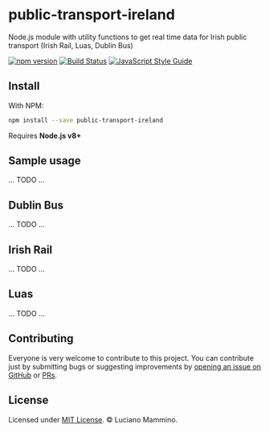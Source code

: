 # public-transport-ireland

Node.js module with utility functions to get real time data for Irish public transport (Irish Rail, Luas, Dublin Bus)

[![npm version](https://badge.fury.io/js/public-transport-ireland.svg)](https://badge.fury.io/js/public-transport-ireland)
[![Build Status](https://dev.azure.com/loige/loige/_apis/build/status/lmammino.public-transport-ireland?branchName=master)](https://dev.azure.com/loige/loige/_build/latest?definitionId=2&branchName=master)
[![JavaScript Style Guide](https://img.shields.io/badge/code_style-standard-brightgreen.svg)](https://standardjs.com)


## Install

With NPM:

```bash
npm install --save public-transport-ireland
```

Requires **Node.js v8+**


## Sample usage

... TODO ...


## Dublin Bus

... TODO ...


## Irish Rail

... TODO ...


## Luas

... TODO ...


## Contributing

Everyone is very welcome to contribute to this project. You can contribute just by submitting bugs or
suggesting improvements by [opening an issue on GitHub](https://github.com/lmammino/public-transport-ireland/issues) or [PRs](https://github.com/lmammino/public-transport-ireland/pulls).


## License

Licensed under [MIT License](LICENSE). © Luciano Mammino.
